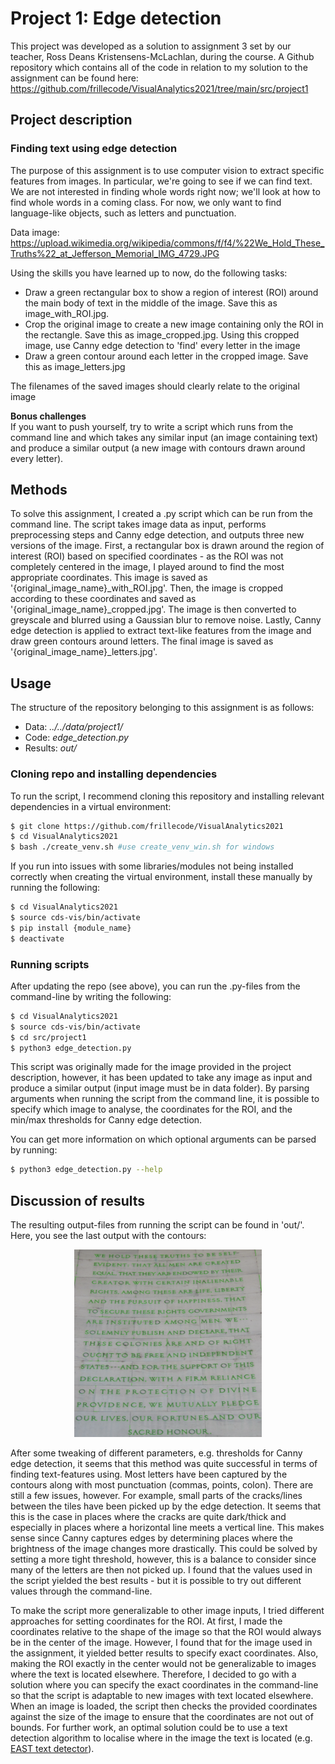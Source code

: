 # Project 1: Edge detection
This project was developed as a solution to assignment 3 set by our teacher, Ross Deans Kristensens-McLachlan, during the course. A Github repository which contains all of the code in relation to my solution to the assignment can be found here: 
https://github.com/frillecode/VisualAnalytics2021/tree/main/src/project1

## Project description 
### Finding text using edge detection
The purpose of this assignment is to use computer vision to extract specific features from images. In particular, we're going to see if we can find text. We are not interested in finding whole words right now; we'll look at how to find whole words in a coming class. For now, we only want to find language-like objects, such as letters and punctuation.  

Data image:  
https://upload.wikimedia.org/wikipedia/commons/f/f4/%22We_Hold_These_Truths%22_at_Jefferson_Memorial_IMG_4729.JPG

Using the skills you have learned up to now, do the following tasks:
- Draw a green rectangular box to show a region of interest (ROI) around the main body of text in the middle of the image. Save this as image_with_ROI.jpg.  
- Crop the original image to create a new image containing only the ROI in the rectangle. Save this as image_cropped.jpg.
Using this cropped image, use Canny edge detection to 'find' every letter in the image  
- Draw a green contour around each letter in the cropped image. Save this as image_letters.jpg

The filenames of the saved images should clearly relate to the original image  

__Bonus challenges__  
If you want to push yourself, try to write a script which runs from the command line and which takes any similar input (an image containing text) and produce a similar output (a new image with contours drawn around every letter).


## Methods
To solve this assignment, I created a .py script which can be run from the command line. The script takes image data as input, performs preprocessing steps and Canny edge detection, and outputs three new versions of the image. First, a rectangular box is drawn around the region of interest (ROI) based on specified coordinates - as the ROI was not completely centered in the image, I played around to find the most appropriate coordinates. This image is saved as '{original\_image\_name}\_with\_ROI.jpg'. Then, the image is cropped according to these coordinates and saved as '{original\_image\_name}\_cropped.jpg'. The image is then converted to greyscale and blurred using a Gaussian blur to remove noise. Lastly, Canny edge detection is applied to extract text-like features from the image and draw green contours around letters. The final image is saved as '{original\_image\_name}\_letters.jpg'.  

## Usage
The structure of the repository belonging to this assignment is as follows:  
  - Data: _../../data/project1/_ 
  - Code: _edge\_detection.py_
  - Results: _out/_ 

### Cloning repo and installing dependencies 
To run the script, I recommend cloning this repository and installing relevant dependencies in a virtual environment:  

```bash
$ git clone https://github.com/frillecode/VisualAnalytics2021
$ cd VisualAnalytics2021
$ bash ./create_venv.sh #use create_venv_win.sh for windows
```


If you run into issues with some libraries/modules not being installed correctly when creating the virtual environment, install these manually by running the following:  
```bash
$ cd VisualAnalytics2021
$ source cds-vis/bin/activate
$ pip install {module_name}
$ deactivate
```

### Running scripts
After updating the repo (see above), you can run the .py-files from the command-line by writing the following:
``` bash
$ cd VisualAnalytics2021
$ source cds-vis/bin/activate
$ cd src/project1
$ python3 edge_detection.py
```

This script was originally made for the image provided in the project description, however, it has been updated to take any image as input and produce a similar output (input image must be in data folder). By parsing arguments when running the script from the command line, it is possible to specify which image to analyse, the coordinates for the ROI, and the min/max thresholds for Canny edge detection. 

You can get more information on which optional arguments can be parsed by running:
``` bash
$ python3 edge_detection.py --help
```

## Discussion of results
The resulting output-files from running the script can be found in 'out/'. Here, you see the last output with the contours:

<p align="center">
    <img src="../../figures/project1_results.png" alt="Logo" width="300" height="300">
  <p>  
  
After some tweaking of different parameters, e.g. thresholds for Canny edge detection, it seems that this method was quite successful in terms of finding text-features using. Most letters have been captured by the contours along with most punctuation (commas, points, colon). There are still a few issues, however. For example, small parts of the cracks/lines between the tiles have been picked up by the edge detection. It seems that this is the case in places where the cracks are quite dark/thick and especially in places where a horizontal line meets a vertical line. This makes sense since Canny captures edges by determining places where the brightness of the image changes more drastically. This could be solved by setting a more tight threshold, however, this is a balance to consider since many of the letters are then not picked up. I found that the values used in the script yielded the best results - but it is possible to try out different values through the command-line.  

To make the script more generalizable to other image inputs, I tried different approaches for setting coordinates for the ROI. At first, I made the coordinates relative to the shape of the image so that the ROI would always be in the center of the image. However, I found that for the image used in the assignment, it yielded better results to specify exact coordinates. Also, making the ROI exactly in the center would not be generalizable to images where the text is located elsewhere. Therefore, I decided to go with a solution where you can specify the exact coordinates in the command-line so that the script is adaptable to new images with text located elsewhere. When an image is loaded, the script then checks the provided coordinates against the size of the image to ensure that the coordinates are not out of bounds. For further work, an optimal solution could be to use a text detection algorithm to localise where in the image the text is located (e.g. [EAST text detector](https://github.com/argman/EAST)). 
